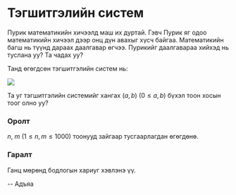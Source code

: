 Тэгшитгэлийн систем
===================
Пурик математикийн хичээлд маш их дуртай. Гэвч Пурик яг одоо математикийн хичээл
дээр онц дүн авахыг хүсч байгаа. Математикийн багш нь түүнд дараах даалгавар
өгчээ. Пурикийг даалгавараа хийхэд нь туслана уу? Та чадах уу?

Танд өгөгдсөн тэгшитгэлийн систем нь:

![][1]

Та уг тэгшитгэлийн системийг хангах ($a, b$) ($0 ≤ a, b$) бүхэл тоон хосын тоог
олно уу?


### Оролт
$n$, $m$ ($1 ≤ n, m ≤ 1000$) тоонууд зайгаар тусгаарлагдан өгөгдөнө.


### Гаралт
Ганц мөрөнд бодлогын хариуг хэвлэнэ үү.

  [1]: http://espresso.codeforces.com/d7b3978da519da90a3e2b53ebdca8cb279083f71.png

-- Адъяа
